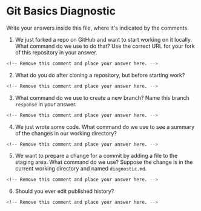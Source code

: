 # Git Basics Diagnostic

Write your answers inside this file, where it's indicated by the comments.

1.  We just forked a repo on GitHub and want to start working on it locally.
    What command do we use to do that? Use the correct URL for your fork of this
    repository in your answer.

```sh
<!-- Remove this comment and place your answer here. -->
```

2.  What do you do after cloning a repository, but before starting work?

```sh
<!-- Remove this comment and place your answer here. -->
```

3.  What command do we use to create a new branch? Name this branch `response`
    in your answer.

```sh
<!-- Remove this comment and place your answer here. -->
```

4.  We just wrote some code. What command do we use to see a summary of the
    changes in our working directory?

```sh
<!-- Remove this comment and place your answer here. -->
```

5.  We want to prepare a change for a commit by adding a file to the staging
    area. What command do we use? Suppose the change is in the current working
    directory and named `diagnostic.md`.

```sh
<!-- Remove this comment and place your answer here. -->
```

6.  Should you ever edit published history?

```sh
<!-- Remove this comment and place your answer here. -->
```
